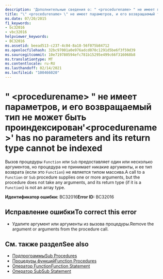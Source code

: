 ```yaml
---
description: 'Дополнительные сведения о: " <procedurename> " не имеет параметров, и его возвращаемый тип не может быть проиндексирован'
title: "\" <procedurename> \" не имеет параметров, и его возвращаемый тип не может быть проиндексирован"
ms.date: 07/20/2015
f1_keywords:
- bc32016
- vbc32016
helpviewer_keywords:
- BC32016
ms.assetid: beead513-c237-4c04-8a18-56f075b84712
ms.openlocfilehash: 32bc97001a0e976adcd070c1291d5be6f3f59d39
ms.sourcegitcommit: 10e719780594efc781b15295e499c66f316068b8
ms.translationtype: MT
ms.contentlocale: ru-RU
ms.lasthandoff: 02/14/2021
ms.locfileid: "100466020"
---
```

# <a name="procedurename-has-no-parameters-and-its-return-type-cannot-be-indexed"></a><span data-ttu-id="88a9f-103">" \<procedurename> " не имеет параметров, и его возвращаемый тип не может быть проиндексирован</span><span class="sxs-lookup"><span data-stu-id="88a9f-103">'\<procedurename>' has no parameters and its return type cannot be indexed</span></span>

<span data-ttu-id="88a9f-104">Вызов процедуры `Function` или `Sub` предоставляет один или несколько аргументов, но процедура не принимает никакие аргументы, и ее тип возврата (если это `Function`) не является типом массива.</span><span class="sxs-lookup"><span data-stu-id="88a9f-104">A call to a `Function` or `Sub` procedure supplies one or more arguments, but the procedure does not take any arguments, and its return type (if it is a `Function`) is not an array type.</span></span>  
  
 <span data-ttu-id="88a9f-105">**Идентификатор ошибки:** BC32016</span><span class="sxs-lookup"><span data-stu-id="88a9f-105">**Error ID:** BC32016</span></span>  
  
## <a name="to-correct-this-error"></a><span data-ttu-id="88a9f-106">Исправление ошибки</span><span class="sxs-lookup"><span data-stu-id="88a9f-106">To correct this error</span></span>  
  
- <span data-ttu-id="88a9f-107">Удалите аргумент или аргументы из вызова процедуры.</span><span class="sxs-lookup"><span data-stu-id="88a9f-107">Remove the argument or arguments from the procedure call.</span></span>  
  
## <a name="see-also"></a><span data-ttu-id="88a9f-108">См. также раздел</span><span class="sxs-lookup"><span data-stu-id="88a9f-108">See also</span></span>

- [<span data-ttu-id="88a9f-109">Подпрограммы</span><span class="sxs-lookup"><span data-stu-id="88a9f-109">Sub Procedures</span></span>](../programming-guide/language-features/procedures/sub-procedures.md)
- [<span data-ttu-id="88a9f-110">Процедуры функций</span><span class="sxs-lookup"><span data-stu-id="88a9f-110">Function Procedures</span></span>](../programming-guide/language-features/procedures/function-procedures.md)
- [<span data-ttu-id="88a9f-111">Оператор Function</span><span class="sxs-lookup"><span data-stu-id="88a9f-111">Function Statement</span></span>](../language-reference/statements/function-statement.md)
- [<span data-ttu-id="88a9f-112">Оператор Sub</span><span class="sxs-lookup"><span data-stu-id="88a9f-112">Sub Statement</span></span>](../language-reference/statements/sub-statement.md)
